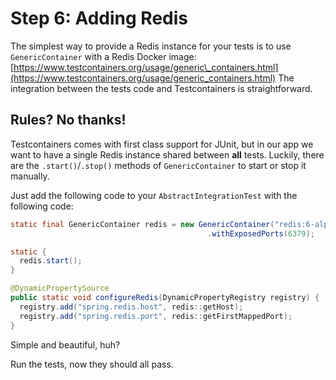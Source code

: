 # Step 6: Adding Redis

The simplest way to provide a Redis instance for your tests is to use `GenericContainer` with a Redis Docker image: [https://www.testcontainers.org/usage/generic\_containers.html](https://www.testcontainers.org/usage/generic_containers.html)
The integration between the tests code and Testcontainers is straightforward.  

## Rules? No thanks!

Testcontainers comes with first class support for JUnit, but in our app we want to have a single Redis instance shared between **all** tests. 
Luckily, there are the `.start()`/`.stop()` methods of `GenericContainer` to start or stop it manually.

Just add the following code to your `AbstractIntegrationTest` with the following code:

```java
static final GenericContainer redis = new GenericContainer("redis:6-alpine")
                                            .withExposedPorts(6379);

static {
  redis.start();
}

@DynamicPropertySource
public static void configureRedis(DynamicPropertyRegistry registry) {
  registry.add("spring.redis.host", redis::getHost);
  registry.add("spring.redis.port", redis::getFirstMappedPort);
}
```

Simple and beautiful, huh?

Run the tests, now they should all pass.

